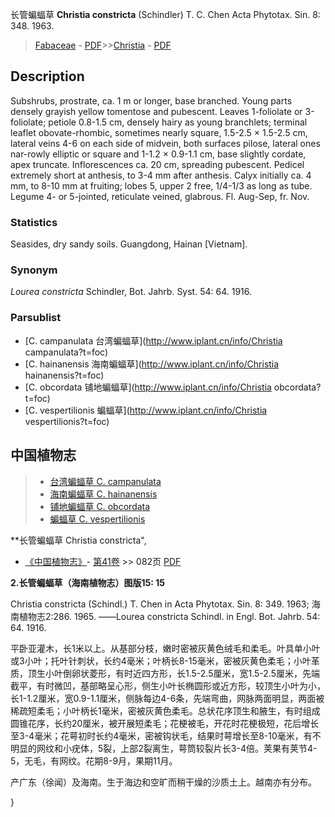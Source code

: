 长管蝙蝠草 **Christia constricta** (Schindler) T. C. Chen Acta Phytotax. Sin. 8: 348. 1963.

> [Fabaceae](http://www.iplant.cn/info/Fabaceae?t=foc) - [PDF](http://www.iplant.cn/foc/pdf/Fabaceae.pdf)>>[Christia](http://www.iplant.cn/info/Christia?t=foc) - [PDF](http://www.iplant.cn/foc/pdf/Christia.pdf)

## Description

Subshrubs, prostrate, ca. 1 m or longer, base branched. Young parts densely grayish yellow tomentose and pubescent. Leaves 1-foliolate or 3-foliolate; petiole 0.8-1.5 cm, densely hairy as young branchlets; terminal leaflet obovate-rhombic, sometimes nearly square, 1.5-2.5 × 1.5-2.5 cm, lateral veins 4-6 on each side of midvein, both surfaces pilose, lateral ones nar-rowly elliptic or square and 1-1.2 × 0.9-1.1 cm, base slightly cordate, apex truncate. Inflorescences ca. 20 cm, spreading pubescent. Pedicel extremely short at anthesis, to 3-4 mm after anthesis. Calyx initially ca. 4 mm, to 8-10 mm at fruiting; lobes 5, upper 2 free, 1/4-1/3 as long as tube. Legume 4- or 5-jointed, reticulate veined, glabrous. Fl. Aug-Sep, fr. Nov.

### Statistics
Seasides, dry sandy soils. Guangdong, Hainan [Vietnam].

### Synonym
*Lourea constricta* Schindler, Bot. Jahrb. Syst. 54: 64. 1916.

### Parsublist

* [C.  campanulata  台湾蝙蝠草](http://www.iplant.cn/info/Christia campanulata?t=foc)
* [C.  hainanensis  海南蝙蝠草](http://www.iplant.cn/info/Christia hainanensis?t=foc)
* [C.  obcordata  铺地蝙蝠草](http://www.iplant.cn/info/Christia obcordata?t=foc)
* [C.  vespertilionis  蝙蝠草](http://www.iplant.cn/info/Christia vespertilionis?t=foc)

## 中国植物志

> * [台湾蝙蝠草  C.  campanulata](Christia-campanulata-台湾蝙蝠草.md)
> * [海南蝙蝠草  C.  hainanensis](Christia-hainanensis-海南蝙蝠草.md)
> * [铺地蝙蝠草  C.  obcordata](Christia-obcordata-铺地蝙蝠草.md)
> * [蝙蝠草  C.  vespertilionis](Christia-vespertilionis-蝙蝠草.md)

**长管蝙蝠草 Christia constricta",

* [《中国植物志》](http://www.iplant.cn/frps)- [第41卷](http://www.iplant.cn/frps/vol/41) >> 082页 [PDF](http://www.iplant.cn/frps/pdf/41/082.PDF)

**2.长管蝙蝠草（海南植物志）图版15: 15**

Christia constricta (Schindl.) T. Chen in Acta Phytotax. Sin. 8: 349. 1963; 海南植物志2:286. 1965. ——Lourea constricta Schindl. in Engl. Bot. Jahrb. 54: 64. 1916.

平卧亚灌木，长1米以上。从基部分枝，嫩时密被灰黄色绒毛和柔毛。叶具单小叶或3小叶；托叶针刺状，长约4毫米；叶柄长8-15毫米，密被灰黄色柔毛；小叶革质，顶生小叶倒卵状菱形，有时近四方形，长1.5-2.5厘米，宽1.5-2.5厘米，先端截平，有时微凹，基部略呈心形，侧生小叶长椭圆形或近方形，较顶生小叶为小，长1-1.2厘米，宽0.9-1.1厘米，侧脉每边4-6条，先端弯曲，网脉两面明显，两面被稀疏短柔毛；小叶柄长1毫米，密被灰黄色柔毛。总状花序顶生和腋生，有时组成圆锥花序，长约20厘米，被开展短柔毛；花梗被毛，开花时花梗极短，花后增长至3-4毫米；花萼初时长约4毫米，密被钩状毛，结果时萼增长至8-10毫米，有不明显的网纹和小疣体，5裂，上部2裂离生，萼筒较裂片长3-4倍。荚果有荚节4-5，无毛，有网纹。花期8-9月，果期11月。

产广东（徐闻）及海南。生于海边和空旷而稍干燥的沙质土上。越南亦有分布。

}